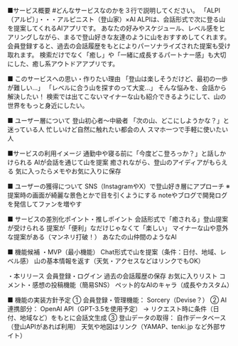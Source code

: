 ■サービス概要 #どんなサービスなのかを３行で説明してください。
「ALPI（アルピ）」・・・アルピニスト（登山家）×AI
ALPIは、会話形式で次に登る山を提案してくれるAIアプリです。
あなたの好みやスケジュール、レベル感をヒアリングしながら、まるで登山好きな友達のように山をおすすめしてくれます。
会員登録すると、過去の会話履歴をもとによりパーソナライズされた提案も受け取れます。
検索だけでなく「癒し」や「一緒に成長するパートナー感」も大切にした、癒し系アウトドアアプリです。

■ このサービスへの思い・作りたい理由
「登山は楽しそうだけど、最初の一歩が難しい…」
「レベルに合う山を探すのって大変…」
そんな悩みを、会話から解決したい！
検索では出てこないマイナーな山も紹介できるようにして、山の世界をもっと身近にしたい。

■ ユーザー層について
登山初心者〜中級者
「次の山、どこにしようかな？」と迷っている人
忙しいけど自然に触れたい都会の人
スマホ一つで手軽に使いたい人

■サービスの利用イメージ
通勤中や寝る前に「今度どこ登ろっか？」と話しかけられる
AIが会話を通じて山を提案
癒されながら、登山のアイディアがもらえる
気に入ったらメモやお気に入りに保存

■ ユーザーの獲得について
SNS（InstagramやX）で登山好き層にアプローチ
※提案時の画面が綺麗な景色とかで目を引くようにする
noteやブログで開発ログを発信してファンを増やす

■ サービスの差別化ポイント・推しポイント
会話形式で「癒される」登山提案が受けられる
提案が「便利」なだけじゃなくて「楽しい」
マイナーな山や意外な提案がある（マンネリ打破！）
あなたの山仲間のようなAI

■ 機能候補
・MVP（最小機能）
Chat形式で山を提案（条件：日付、地域、レベル感）
山の基本情報を返す（天気・アクセスなどはリンクでもOK）

・本リリース
会員登録・ログイン
過去の会話履歴の保存
お気に入りリスト
コメント・感想の投稿機能（簡易SNS）
ペット的なAIのキャラ（成長やカスタム）

■ 機能の実装方針予定
① 会員登録・管理機能：
Sorcery（Devise？）
② AI連携部分：
OpenAI API（GPT-3.5を使用予定）
→ リクエスト時に条件（日付、地域など）をもとに会話文生成
③ 登山データの取得：
自作データベース（登山APIがあれば利用）
天気や地図はリンク（YAMAP、tenki.jp など外部サイト）

